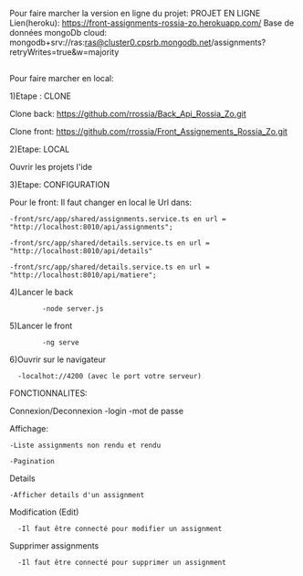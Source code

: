 Pour faire marcher la version en ligne du projet:
PROJET EN LIGNE
Lien(heroku): https://front-assignments-rossia-zo.herokuapp.com/
Base de données mongoDb cloud: mongodb+srv://ras:ras@cluster0.cpsrb.mongodb.net/assignments?retryWrites=true&w=majority

##
Pour faire marcher en local:

1)Etape : CLONE

Clone back: https://github.com/rrossia/Back_Api_Rossia_Zo.git

Clone front: https://github.com/rrossia/Front_Assignements_Rossia_Zo.git

2)Etape: LOCAL


Ouvrir les projets l'ide

3)Etape: CONFIGURATION


  Pour le front: Il faut changer en local le Url dans:
  
    -front/src/app/shared/assignments.service.ts en url = "http://localhost:8010/api/assignments";  
    
    -front/src/app/shared/details.service.ts en url = "http://localhost:8010/api/details"
    
    -front/src/app/shared/details.service.ts en url = "http://localhost:8010/api/matiere";
		
4)Lancer le back

			-node server.js
			
5)Lancer le front

			-ng serve
				
6)Ouvrir sur le navigateur

      -localhot://4200 (avec le port votre serveur)
     
 FONCTIONNALITES:
 
 Connexion/Deconnexion
      -login
      -mot de passe
      
 Affichage:
 
    -Liste assignments non rendu et rendu
    
    -Pagination
   
 Details
 
    -Afficher details d'un assignment
 
 Modification (Edit)
 
      -Il faut être connecté pour modifier un assignment
      
 Supprimer assignments
 
      -Il faut être connecté pour supprimer un assignment
 
    
